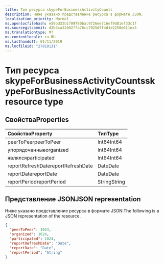 ```yaml
---
title: Тип ресурса skypeForBusinessActivityCounts
description: Ниже указано представление ресурса в формате JSON.
localization_priority: Normal
ms.openlocfilehash: e59bd33b1709780bac9726ee716ef9d81ef33c1f
ms.sourcegitcommit: d2b3ca32602ffa76cc7925d7f4d1e2258e611ea5
ms.translationtype: MT
ms.contentlocale: ru-RU
ms.lasthandoff: 01/11/2019
ms.locfileid: "27810131"
---
```

# <a name="skypeforbusinessactivitycounts-resource-type"></a><span data-ttu-id="56585-103">Тип ресурса skypeForBusinessActivityCounts</span><span class="sxs-lookup"><span data-stu-id="56585-103">skypeForBusinessActivityCounts resource type</span></span>

## <a name="properties"></a><span data-ttu-id="56585-104">Свойства</span><span class="sxs-lookup"><span data-stu-id="56585-104">Properties</span></span>

| <span data-ttu-id="56585-105">Свойство</span><span class="sxs-lookup"><span data-stu-id="56585-105">Property</span></span>          | <span data-ttu-id="56585-106">Тип</span><span class="sxs-lookup"><span data-stu-id="56585-106">Type</span></span>   |
| :---------------- | :----- |
| <span data-ttu-id="56585-107">peerToPeer</span><span class="sxs-lookup"><span data-stu-id="56585-107">peerToPeer</span></span>        | <span data-ttu-id="56585-108">Int64</span><span class="sxs-lookup"><span data-stu-id="56585-108">Int64</span></span>  |
| <span data-ttu-id="56585-109">упорядоченные</span><span class="sxs-lookup"><span data-stu-id="56585-109">organized</span></span>         | <span data-ttu-id="56585-110">Int64</span><span class="sxs-lookup"><span data-stu-id="56585-110">Int64</span></span>  |
| <span data-ttu-id="56585-111">являлся</span><span class="sxs-lookup"><span data-stu-id="56585-111">participated</span></span>      | <span data-ttu-id="56585-112">Int64</span><span class="sxs-lookup"><span data-stu-id="56585-112">Int64</span></span>  |
| <span data-ttu-id="56585-113">reportRefreshDate</span><span class="sxs-lookup"><span data-stu-id="56585-113">reportRefreshDate</span></span> | <span data-ttu-id="56585-114">Date</span><span class="sxs-lookup"><span data-stu-id="56585-114">Date</span></span>   |
| <span data-ttu-id="56585-115">reportDate</span><span class="sxs-lookup"><span data-stu-id="56585-115">reportDate</span></span>        | <span data-ttu-id="56585-116">Date</span><span class="sxs-lookup"><span data-stu-id="56585-116">Date</span></span>   |
| <span data-ttu-id="56585-117">reportPeriod</span><span class="sxs-lookup"><span data-stu-id="56585-117">reportPeriod</span></span>      | <span data-ttu-id="56585-118">String</span><span class="sxs-lookup"><span data-stu-id="56585-118">String</span></span> |

## <a name="json-representation"></a><span data-ttu-id="56585-119">Представление JSON</span><span class="sxs-lookup"><span data-stu-id="56585-119">JSON representation</span></span>

<span data-ttu-id="56585-120">Ниже указано представление ресурса в формате JSON.</span><span class="sxs-lookup"><span data-stu-id="56585-120">The following is a JSON representation of the resource.</span></span>

<!-- {
  "blockType": "resource",
  "@odata.type": "microsoft.graph.skypeForBusinessActivityCounts"
} -->

```json
{
  "peerToPeer": 1024, 
  "organized": 1024, 
  "participated": 1024, 
  "reportRefreshDate": "Date", 
  "reportDate": "Date", 
  "reportPeriod": "String"
}
```
